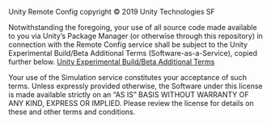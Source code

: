 Unity Remote Config copyright © 2019 Unity Technologies SF
​

Notwithstanding the foregoing, your use of all source code made available to you via Unity’s Package Manager (or otherwise through this repository) in connection with the Remote Config service shall be subject to the Unity Experimental Build/Beta Additional Terms (Software-as-a-Service), copied further below.
[Unity Experimental Build/Beta Additional Terms](https://unity3d.com/legal/terms-of-service/experimental-beta)
​

Your use of the Simulation service constitutes your acceptance of such terms. Unless expressly provided otherwise, the Software under this license is made available strictly on an “AS IS” BASIS WITHOUT WARRANTY OF ANY KIND, EXPRESS OR IMPLIED. Please review the license for details on these and other terms and conditions.